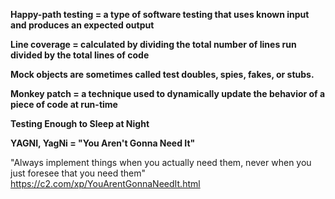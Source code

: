 **Happy-path testing = a type of software testing that uses known input and produces an expected output**

**Line coverage = calculated by dividing the total number of lines run divided by the total lines of code**

**Mock objects are sometimes called test doubles, spies, fakes, or stubs.**

**Monkey patch = a technique used to dynamically update the behavior of a piece of code at run-time**

**Testing Enough to Sleep at Night**

**YAGNI, YagNi = "You Aren't Gonna Need It"**

"Always implement things when you actually need them, never when you just foresee that you need them" 
https://c2.com/xp/YouArentGonnaNeedIt.html
